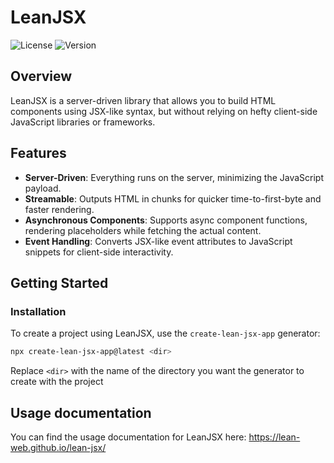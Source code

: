 # LeanJSX

![License](https://img.shields.io/badge/license-MPL--2.0-blue)
![Version](https://img.shields.io/badge/version-0.0.7--alpha-orange)

## Overview

LeanJSX is a server-driven library that allows you to build HTML components using JSX-like syntax, but without relying on hefty client-side JavaScript libraries or frameworks.

## Features

- **Server-Driven**: Everything runs on the server, minimizing the JavaScript payload.
- **Streamable**: Outputs HTML in chunks for quicker time-to-first-byte and faster rendering.
- **Asynchronous Components**: Supports async component functions, rendering placeholders while fetching the actual content.
- **Event Handling**: Converts JSX-like event attributes to JavaScript snippets for client-side interactivity.

## Getting Started

### Installation

To create a project using LeanJSX, use the `create-lean-jsx-app` generator:

```bash
npx create-lean-jsx-app@latest <dir>
```

Replace `<dir>` with the name of the directory you want the generator to create with the project

## Usage documentation

You can find the usage documentation for LeanJSX here:
https://lean-web.github.io/lean-jsx/